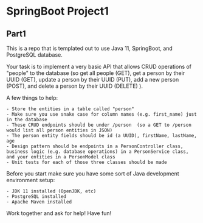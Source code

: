 # SpringBoot Project1


## Part1

This is a repo that is templated out to use Java 11, SpringBoot, and PostgreSQL database.

Your task is to implement a very basic API that allows CRUD operations of "people" to the 
database (so get all people (GET), get a person by their UUID (GET), update a person by their UUID (PUT), add a new person (POST), and delete a person by their UUID (DELETE) ).

A few things to help:

    - Store the entities in a table called "person"
    - Make sure you use snake case for column names (e.g. first_name) just in the database
    - These CRUD endpoints should be under /person  (so a GET to /person would list all person entities in JSON)
    - The person entity fields should be id (a UUID), firstName, lastName, age
    - Design pattern should be endpoints in a PersonController class, business logic (e.g. database operations) in a PersonService class, and your entities in a PersonModel class
    - Unit tests for each of those three classes should be made

Before you start make sure you have some sort of Java development environment setup:

    - JDK 11 installed (OpenJDK, etc)
    - PostgreSQL installed
    - Apache Maven installed

Work together and ask for help!  Have fun!



